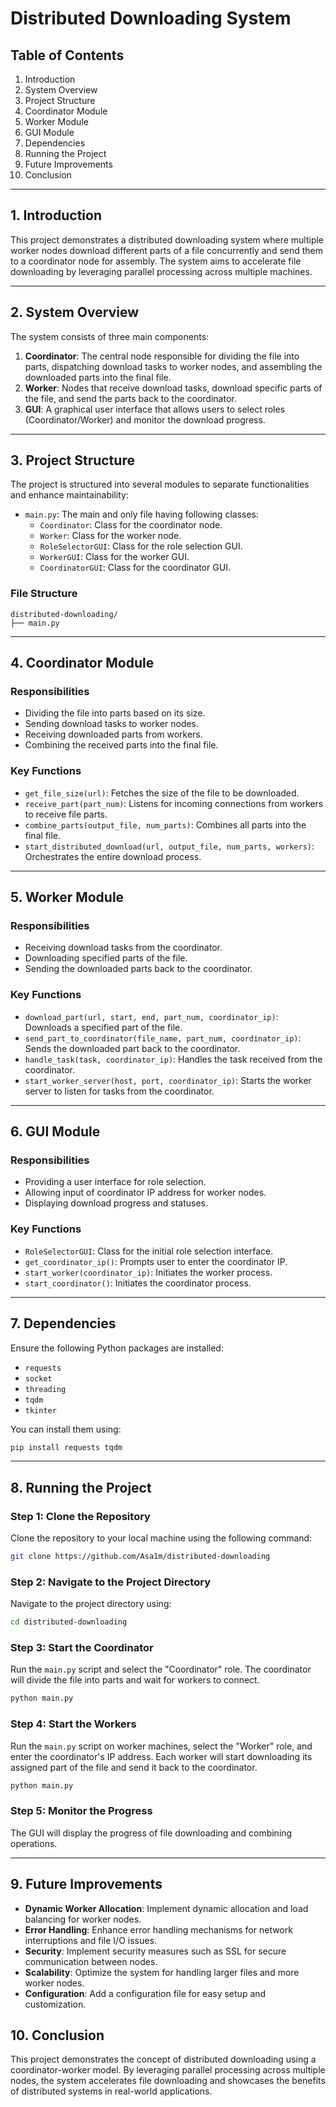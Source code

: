 # Distributed Downloading System

## Table of Contents
1. Introduction
2. System Overview
3. Project Structure
4. Coordinator Module
5. Worker Module
6. GUI Module
7. Dependencies
8. Running the Project
9. Future Improvements
10. Conclusion

---

## 1. Introduction

This project demonstrates a distributed downloading system where multiple worker nodes download different parts of a file concurrently and send them to a coordinator node for assembly. The system aims to accelerate file downloading by leveraging parallel processing across multiple machines.

---

## 2. System Overview

The system consists of three main components:
1. **Coordinator**: The central node responsible for dividing the file into parts, dispatching download tasks to worker nodes, and assembling the downloaded parts into the final file.
2. **Worker**: Nodes that receive download tasks, download specific parts of the file, and send the parts back to the coordinator.
3. **GUI**: A graphical user interface that allows users to select roles (Coordinator/Worker) and monitor the download progress.

---

## 3. Project Structure

The project is structured into several modules to separate functionalities and enhance maintainability:

- `main.py`: The main and only file having following classes:
    - `Coordinator`: Class for the coordinator node.
    - `Worker`: Class for the worker node.
    - `RoleSelectorGUI`: Class for the role selection GUI.
    - `WorkerGUI`: Class for the worker GUI.
    - `CoordinatorGUI`: Class for the coordinator GUI.


### File Structure

```
distributed-downloading/
├── main.py
```

---

## 4. Coordinator Module

### Responsibilities
- Dividing the file into parts based on its size.
- Sending download tasks to worker nodes.
- Receiving downloaded parts from workers.
- Combining the received parts into the final file.

### Key Functions

- `get_file_size(url)`: Fetches the size of the file to be downloaded.
- `receive_part(part_num)`: Listens for incoming connections from workers to receive file parts.
- `combine_parts(output_file, num_parts)`: Combines all parts into the final file.
- `start_distributed_download(url, output_file, num_parts, workers)`: Orchestrates the entire download process.

---

## 5. Worker Module

### Responsibilities
- Receiving download tasks from the coordinator.
- Downloading specified parts of the file.
- Sending the downloaded parts back to the coordinator.

### Key Functions

- `download_part(url, start, end, part_num, coordinator_ip)`: Downloads a specified part of the file.
- `send_part_to_coordinator(file_name, part_num, coordinator_ip)`: Sends the downloaded part back to the coordinator.
- `handle_task(task, coordinator_ip)`: Handles the task received from the coordinator.
- `start_worker_server(host, port, coordinator_ip)`: Starts the worker server to listen for tasks from the coordinator.

---

## 6. GUI Module

### Responsibilities
- Providing a user interface for role selection.
- Allowing input of coordinator IP address for worker nodes.
- Displaying download progress and statuses.

### Key Functions

- `RoleSelectorGUI`: Class for the initial role selection interface.
- `get_coordinator_ip()`: Prompts user to enter the coordinator IP.
- `start_worker(coordinator_ip)`: Initiates the worker process.
- `start_coordinator()`: Initiates the coordinator process.

---

## 7. Dependencies

Ensure the following Python packages are installed:

- `requests`
- `socket`
- `threading`
- `tqdm`
- `tkinter`

You can install them using:
```sh
pip install requests tqdm
```

---

## 8. Running the Project

### Step 1: Clone the Repository
Clone the repository to your local machine using the following command:
```sh
git clone https://github.com/Asa1m/distributed-downloading
```

### Step 2: Navigate to the Project Directory
Navigate to the project directory using:
```sh
cd distributed-downloading
```


### Step 3: Start the Coordinator
Run the `main.py` script and select the "Coordinator" role. The coordinator will divide the file into parts and wait for workers to connect.
```sh
python main.py
```

### Step 4: Start the Workers
Run the `main.py` script on worker machines, select the "Worker" role, and enter the coordinator's IP address. Each worker will start downloading its assigned part of the file and send it back to the coordinator.
```sh
python main.py
```

### Step 5: Monitor the Progress
The GUI will display the progress of file downloading and combining operations. 

---

## 9. Future Improvements

- **Dynamic Worker Allocation**: Implement dynamic allocation and load balancing for worker nodes.
- **Error Handling**: Enhance error handling mechanisms for network interruptions and file I/O issues.
- **Security**: Implement security measures such as SSL for secure communication between nodes.
- **Scalability**: Optimize the system for handling larger files and more worker nodes.
- **Configuration**: Add a configuration file for easy setup and customization.

## 10. Conclusion

This project demonstrates the concept of distributed downloading using a coordinator-worker model. By leveraging parallel processing across multiple nodes, the system accelerates file downloading and showcases the benefits of distributed systems in real-world applications.